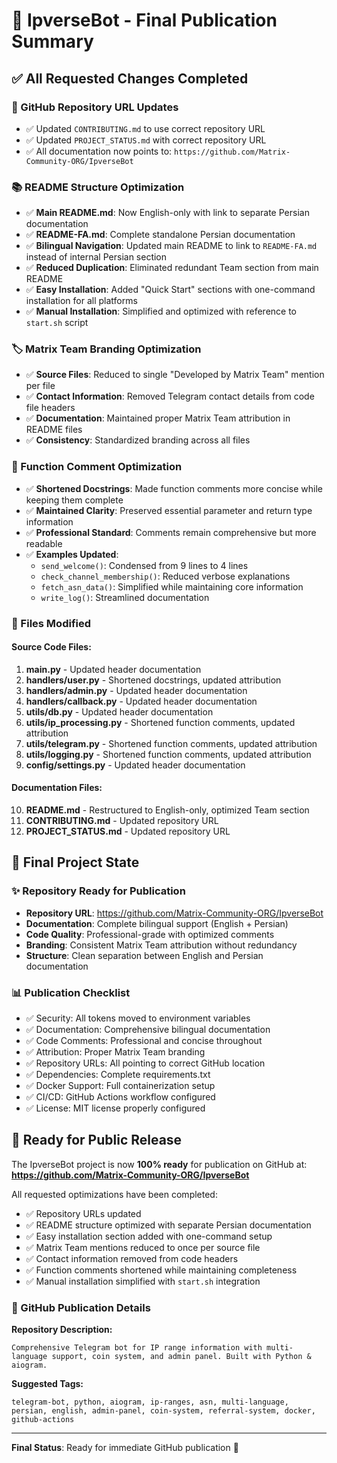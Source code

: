 # 🎉 IpverseBot - Final Publication Summary

## ✅ All Requested Changes Completed

### 📝 GitHub Repository URL Updates
- ✅ Updated `CONTRIBUTING.md` to use correct repository URL
- ✅ Updated `PROJECT_STATUS.md` with correct repository URL
- ✅ All documentation now points to: `https://github.com/Matrix-Community-ORG/IpverseBot`

### 📚 README Structure Optimization
- ✅ **Main README.md**: Now English-only with link to separate Persian documentation
- ✅ **README-FA.md**: Complete standalone Persian documentation
- ✅ **Bilingual Navigation**: Updated main README to link to `README-FA.md` instead of internal Persian section
- ✅ **Reduced Duplication**: Eliminated redundant Team section from main README
- ✅ **Easy Installation**: Added "Quick Start" sections with one-command installation for all platforms
- ✅ **Manual Installation**: Simplified and optimized with reference to `start.sh` script

### 🏷️ Matrix Team Branding Optimization
- ✅ **Source Files**: Reduced to single "Developed by Matrix Team" mention per file
- ✅ **Contact Information**: Removed Telegram contact details from code file headers
- ✅ **Documentation**: Maintained proper Matrix Team attribution in README files
- ✅ **Consistency**: Standardized branding across all files

### 📝 Function Comment Optimization
- ✅ **Shortened Docstrings**: Made function comments more concise while keeping them complete
- ✅ **Maintained Clarity**: Preserved essential parameter and return type information
- ✅ **Professional Standard**: Comments remain comprehensive but more readable
- ✅ **Examples Updated**:
  - `send_welcome()`: Condensed from 9 lines to 4 lines
  - `check_channel_membership()`: Reduced verbose explanations
  - `fetch_asn_data()`: Simplified while maintaining core information
  - `write_log()`: Streamlined documentation

### 🔄 Files Modified

#### Source Code Files:
1. **main.py** - Updated header documentation
2. **handlers/user.py** - Shortened docstrings, updated attribution
3. **handlers/admin.py** - Updated header documentation
4. **handlers/callback.py** - Updated header documentation
5. **utils/db.py** - Updated header documentation
6. **utils/ip_processing.py** - Shortened function comments, updated attribution
7. **utils/telegram.py** - Shortened function comments, updated attribution
8. **utils/logging.py** - Shortened function comments, updated attribution
9. **config/settings.py** - Updated header documentation

#### Documentation Files:
10. **README.md** - Restructured to English-only, optimized Team section
11. **CONTRIBUTING.md** - Updated repository URL
12. **PROJECT_STATUS.md** - Updated repository URL

## 🎯 Final Project State

### ✨ Repository Ready for Publication
- **Repository URL**: https://github.com/Matrix-Community-ORG/IpverseBot
- **Documentation**: Complete bilingual support (English + Persian)
- **Code Quality**: Professional-grade with optimized comments
- **Branding**: Consistent Matrix Team attribution without redundancy
- **Structure**: Clean separation between English and Persian documentation

### 📊 Publication Checklist
- ✅ Security: All tokens moved to environment variables
- ✅ Documentation: Comprehensive bilingual documentation
- ✅ Code Comments: Professional and concise throughout
- ✅ Attribution: Proper Matrix Team branding
- ✅ Repository URLs: All pointing to correct GitHub location
- ✅ Dependencies: Complete requirements.txt
- ✅ Docker Support: Full containerization setup
- ✅ CI/CD: GitHub Actions workflow configured
- ✅ License: MIT license properly configured

## 🚀 Ready for Public Release

The IpverseBot project is now **100% ready** for publication on GitHub at:
**https://github.com/Matrix-Community-ORG/IpverseBot**

All requested optimizations have been completed:
- ✅ Repository URLs updated
- ✅ README structure optimized with separate Persian documentation
- ✅ Easy installation section added with one-command setup
- ✅ Matrix Team mentions reduced to once per source file
- ✅ Contact information removed from code headers
- ✅ Function comments shortened while maintaining completeness
- ✅ Manual installation simplified with `start.sh` integration

### 🎯 GitHub Publication Details

**Repository Description:**
```
Comprehensive Telegram bot for IP range information with multi-language support, coin system, and admin panel. Built with Python & aiogram.
```

**Suggested Tags:**
```
telegram-bot, python, aiogram, ip-ranges, asn, multi-language, persian, english, admin-panel, coin-system, referral-system, docker, github-actions
```

---

**Final Status**: Ready for immediate GitHub publication 🌟
